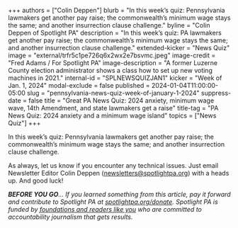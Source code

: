 +++
authors = ["Colin Deppen"]
blurb = "In this week’s quiz: Pennsylvania lawmakers get another pay raise; the commonwealth’s minimum wage stays the same; and another insurrection clause challenge."
byline = "Colin Deppen of Spotlight PA"
description = "In this week’s quiz: PA lawmakers get another pay raise; the commonwealth’s minimum wage stays the same; and another insurrection clause challenge."
extended-kicker = "News Quiz"
image = "external/trfr5c1pe726q6x2wx2e7bsvmc.jpeg"
image-credit = "Fred Adams / For Spotlight PA"
image-description = "A former Luzerne County election administrator shows a class how to set up new voting machines in 2021."
internal-id = "SPLNEWSQUIZJAN1"
kicker = "Week of Jan. 1, 2024"
modal-exclude = false
published = 2024-01-04T11:00:00-05:00
slug = "pennsylvania-news-quiz-week-of-january-1-2024"
suppress-date = false
title = "Great PA News Quiz: 2024 anxiety, minimum wage wave, 14th Amendment, and state lawmakers get a raise"
title-tag = "PA News Quiz: 2024 anxiety and a minimum wage island"
topics = ["News Quiz"]
+++

In this week’s quiz: Pennsylvania lawmakers get another pay raise; the commonwealth’s minimum wage stays the same; and another insurrection clause challenge.

<div data-tf-live="01HK89V8Q121TR3X21K7ERT0WC"></div><script src="//embed.typeform.com/next/embed.js"></script>

As always, let us know if you encounter any technical issues. Just email Newsletter Editor Colin Deppen (newsletters@spotlightpa.org) with a heads up. And good luck!

<strong><em>BEFORE YOU GO</em></strong><em>… If you learned something from this article, pay it forward and contribute to Spotlight PA at </em><a href="http://spotlightpa.org/donate"><em>spotlightpa.org/donate</em></a><em>. Spotlight PA is funded by </em><a href="https://www.spotlightpa.org/support"><em>foundations and readers like you</em></a><em> who are committed to accountability journalism that gets results.</em>

